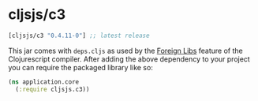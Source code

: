 # cljsjs/c3

[](dependency)
```clojure
[cljsjs/c3 "0.4.11-0"] ;; latest release
```
[](/dependency)

This jar comes with `deps.cljs` as used by the [Foreign Libs][flibs] feature
of the Clojurescript compiler. After adding the above dependency to your project
you can require the packaged library like so:

```clojure
(ns application.core
  (:require cljsjs.c3))
```

[flibs]: https://github.com/clojure/clojurescript/wiki/Packaging-Foreign-Dependencies
